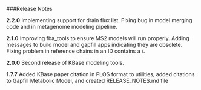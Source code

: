 
###Release Notes

**2.2.0**
Implementing support for drain flux list. Fixing bug in model merging code and in metagenome modeling pipeline.

**2.1.0**
Improving fba_tools to ensure MS2 models will run properly. Adding messages to build model and gapfill apps indicating they are obsolete. Fixing problem in reference chains in an ID contains a /.

**2.0.0**
Second release of KBase modeling tools.

**1.7.7**
Added KBase paper citation in PLOS format to utilities, added citations to Gapfill Metabolic Model, and created RELEASE_NOTES.md file

